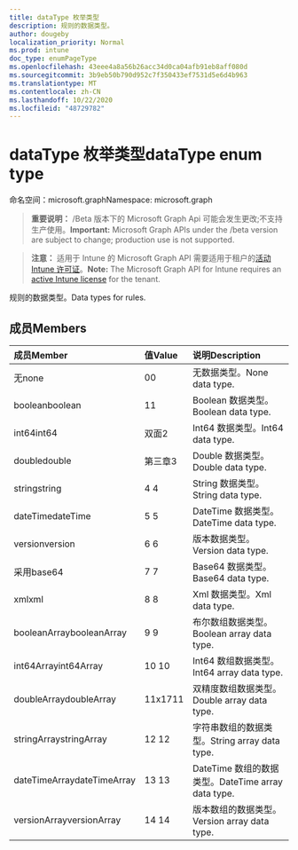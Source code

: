 ```yaml
---
title: dataType 枚举类型
description: 规则的数据类型。
author: dougeby
localization_priority: Normal
ms.prod: intune
doc_type: enumPageType
ms.openlocfilehash: 43eee4a8a56b26acc34d0ca04afb91eb8aff080d
ms.sourcegitcommit: 3b9eb50b790d952c7f350433ef7531d5e6d4b963
ms.translationtype: MT
ms.contentlocale: zh-CN
ms.lasthandoff: 10/22/2020
ms.locfileid: "48729782"
---
```

# <a name="datatype-enum-type"></a><span data-ttu-id="eb601-103">dataType 枚举类型</span><span class="sxs-lookup"><span data-stu-id="eb601-103">dataType enum type</span></span>

<span data-ttu-id="eb601-104">命名空间：microsoft.graph</span><span class="sxs-lookup"><span data-stu-id="eb601-104">Namespace: microsoft.graph</span></span>

> <span data-ttu-id="eb601-105">**重要说明：** /Beta 版本下的 Microsoft Graph Api 可能会发生更改;不支持生产使用。</span><span class="sxs-lookup"><span data-stu-id="eb601-105">**Important:** Microsoft Graph APIs under the /beta version are subject to change; production use is not supported.</span></span>

> <span data-ttu-id="eb601-106">**注意：** 适用于 Intune 的 Microsoft Graph API 需要适用于租户的[活动 Intune 许可证](https://go.microsoft.com/fwlink/?linkid=839381)。</span><span class="sxs-lookup"><span data-stu-id="eb601-106">**Note:** The Microsoft Graph API for Intune requires an [active Intune license](https://go.microsoft.com/fwlink/?linkid=839381) for the tenant.</span></span>

<span data-ttu-id="eb601-107">规则的数据类型。</span><span class="sxs-lookup"><span data-stu-id="eb601-107">Data types for rules.</span></span>

## <a name="members"></a><span data-ttu-id="eb601-108">成员</span><span class="sxs-lookup"><span data-stu-id="eb601-108">Members</span></span>
|<span data-ttu-id="eb601-109">成员</span><span class="sxs-lookup"><span data-stu-id="eb601-109">Member</span></span>|<span data-ttu-id="eb601-110">值</span><span class="sxs-lookup"><span data-stu-id="eb601-110">Value</span></span>|<span data-ttu-id="eb601-111">说明</span><span class="sxs-lookup"><span data-stu-id="eb601-111">Description</span></span>|
|:---|:---|:---|
|<span data-ttu-id="eb601-112">无</span><span class="sxs-lookup"><span data-stu-id="eb601-112">none</span></span>|<span data-ttu-id="eb601-113">0</span><span class="sxs-lookup"><span data-stu-id="eb601-113">0</span></span>|<span data-ttu-id="eb601-114">无数据类型。</span><span class="sxs-lookup"><span data-stu-id="eb601-114">None data type.</span></span>|
|<span data-ttu-id="eb601-115">boolean</span><span class="sxs-lookup"><span data-stu-id="eb601-115">boolean</span></span>|<span data-ttu-id="eb601-116">1</span><span class="sxs-lookup"><span data-stu-id="eb601-116">1</span></span>|<span data-ttu-id="eb601-117">Boolean 数据类型。</span><span class="sxs-lookup"><span data-stu-id="eb601-117">Boolean data type.</span></span>|
|<span data-ttu-id="eb601-118">int64</span><span class="sxs-lookup"><span data-stu-id="eb601-118">int64</span></span>|<span data-ttu-id="eb601-119">双面</span><span class="sxs-lookup"><span data-stu-id="eb601-119">2</span></span>|<span data-ttu-id="eb601-120">Int64 数据类型。</span><span class="sxs-lookup"><span data-stu-id="eb601-120">Int64 data type.</span></span>|
|<span data-ttu-id="eb601-121">double</span><span class="sxs-lookup"><span data-stu-id="eb601-121">double</span></span>|<span data-ttu-id="eb601-122">第三章</span><span class="sxs-lookup"><span data-stu-id="eb601-122">3</span></span>|<span data-ttu-id="eb601-123">Double 数据类型。</span><span class="sxs-lookup"><span data-stu-id="eb601-123">Double data type.</span></span>|
|<span data-ttu-id="eb601-124">string</span><span class="sxs-lookup"><span data-stu-id="eb601-124">string</span></span>|<span data-ttu-id="eb601-125">4 </span><span class="sxs-lookup"><span data-stu-id="eb601-125">4</span></span>|<span data-ttu-id="eb601-126">String 数据类型。</span><span class="sxs-lookup"><span data-stu-id="eb601-126">String data type.</span></span>|
|<span data-ttu-id="eb601-127">dateTime</span><span class="sxs-lookup"><span data-stu-id="eb601-127">dateTime</span></span>|<span data-ttu-id="eb601-128">5 </span><span class="sxs-lookup"><span data-stu-id="eb601-128">5</span></span>|<span data-ttu-id="eb601-129">DateTime 数据类型。</span><span class="sxs-lookup"><span data-stu-id="eb601-129">DateTime data type.</span></span>|
|<span data-ttu-id="eb601-130">version</span><span class="sxs-lookup"><span data-stu-id="eb601-130">version</span></span>|<span data-ttu-id="eb601-131">6 </span><span class="sxs-lookup"><span data-stu-id="eb601-131">6</span></span>|<span data-ttu-id="eb601-132">版本数据类型。</span><span class="sxs-lookup"><span data-stu-id="eb601-132">Version data type.</span></span>|
|<span data-ttu-id="eb601-133">采用</span><span class="sxs-lookup"><span data-stu-id="eb601-133">base64</span></span>|<span data-ttu-id="eb601-134">7 </span><span class="sxs-lookup"><span data-stu-id="eb601-134">7</span></span>|<span data-ttu-id="eb601-135">Base64 数据类型。</span><span class="sxs-lookup"><span data-stu-id="eb601-135">Base64 data type.</span></span>|
|<span data-ttu-id="eb601-136">xml</span><span class="sxs-lookup"><span data-stu-id="eb601-136">xml</span></span>|<span data-ttu-id="eb601-137">8 </span><span class="sxs-lookup"><span data-stu-id="eb601-137">8</span></span>|<span data-ttu-id="eb601-138">Xml 数据类型。</span><span class="sxs-lookup"><span data-stu-id="eb601-138">Xml data type.</span></span>|
|<span data-ttu-id="eb601-139">booleanArray</span><span class="sxs-lookup"><span data-stu-id="eb601-139">booleanArray</span></span>|<span data-ttu-id="eb601-140">9 </span><span class="sxs-lookup"><span data-stu-id="eb601-140">9</span></span>|<span data-ttu-id="eb601-141">布尔数组数据类型。</span><span class="sxs-lookup"><span data-stu-id="eb601-141">Boolean array data type.</span></span>|
|<span data-ttu-id="eb601-142">int64Array</span><span class="sxs-lookup"><span data-stu-id="eb601-142">int64Array</span></span>|<span data-ttu-id="eb601-143">10  </span><span class="sxs-lookup"><span data-stu-id="eb601-143">10</span></span>|<span data-ttu-id="eb601-144">Int64 数组数据类型。</span><span class="sxs-lookup"><span data-stu-id="eb601-144">Int64 array data type.</span></span>|
|<span data-ttu-id="eb601-145">doubleArray</span><span class="sxs-lookup"><span data-stu-id="eb601-145">doubleArray</span></span>|<span data-ttu-id="eb601-146">11x17</span><span class="sxs-lookup"><span data-stu-id="eb601-146">11</span></span>|<span data-ttu-id="eb601-147">双精度数组数据类型。</span><span class="sxs-lookup"><span data-stu-id="eb601-147">Double array data type.</span></span>|
|<span data-ttu-id="eb601-148">stringArray</span><span class="sxs-lookup"><span data-stu-id="eb601-148">stringArray</span></span>|<span data-ttu-id="eb601-149">12 </span><span class="sxs-lookup"><span data-stu-id="eb601-149">12</span></span>|<span data-ttu-id="eb601-150">字符串数组的数据类型。</span><span class="sxs-lookup"><span data-stu-id="eb601-150">String array data type.</span></span>|
|<span data-ttu-id="eb601-151">dateTimeArray</span><span class="sxs-lookup"><span data-stu-id="eb601-151">dateTimeArray</span></span>|<span data-ttu-id="eb601-152">13 </span><span class="sxs-lookup"><span data-stu-id="eb601-152">13</span></span>|<span data-ttu-id="eb601-153">DateTime 数组的数据类型。</span><span class="sxs-lookup"><span data-stu-id="eb601-153">DateTime array data type.</span></span>|
|<span data-ttu-id="eb601-154">versionArray</span><span class="sxs-lookup"><span data-stu-id="eb601-154">versionArray</span></span>|<span data-ttu-id="eb601-155">14 </span><span class="sxs-lookup"><span data-stu-id="eb601-155">14</span></span>|<span data-ttu-id="eb601-156">版本数组的数据类型。</span><span class="sxs-lookup"><span data-stu-id="eb601-156">Version array data type.</span></span>|





